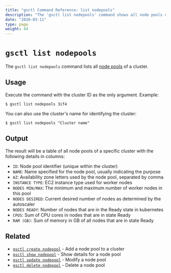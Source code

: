 ```yaml
---
title: "gsctl Command Reference: list nodepools"
description: "The 'gsctl list nodepools' command shows all node pools of a cluster."
date: "2020-03-11"
type: page
weight: 44
---
```


# `gsctl list nodepools`

The `gsctl list nodepools` command lists all [node pools](/basics/nodepools/) of a cluster.

## Usage

Execute the command with the cluster ID as the only argument. Example:

```nohighlight
$ gsctl list nodepools 3if4
```

You can also use the cluster's name for identifying the cluster:

```nohighlight
$ gsctl list nodepools "Cluster name"
```

## Output

The result will be a table of all node pools of a specific cluster with the following details in columns:

- `ID`:             Node pool identifier (unique within the cluster)
- `NAME`:           Name specified for the node pool, usually indicating the purpose
- `AZ`:             Availability zone letters used by the node pool, separated by comma
- `INSTANCE TYPE`:  EC2 instance type used for worker nodes
- `NODES MIN/MAX`:  The minimum and maximum number of worker nodes in this pool
- `NODES DESIRED`:  Current desired number of nodes as determined by the autoscaler
- `NODES READY`:    Number of nodes that are in the Ready state in kubernetes
- `CPUS`:           Sum of CPU cores in nodes that are in state Ready
- `RAM (GB)`:       Sum of memory in GB of all nodes that are in state Ready

## Related

- [`gsctl create nodepool`](/reference/gsctl/create-nodepool/) - Add a node pool to a cluster
- [`gsctl show nodepool`](/reference/gsctl/show-nodepool/) - Show details for a node pool
- [`gsctl update nodepool`](/reference/gsctl/update-nodepool/) - Modify a node pool
- [`gsctl delete nodepool`](/reference/gsctl/delete-nodepool/) - Delete a node pool

